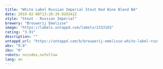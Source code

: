 ```yaml
---
title: "White Label Russian Imperial Stout Red Wine Blend BA"
date: 2019-02-08T13:28:39.020342Z
style: "Stout - Russian Imperial"
brewery: "Brouwerij Emelisse"
image: "https://labels.untappd.com/labels/2333103"
rating: "3.91"
description: ""
untappd_url: "https://untappd.com/b/brouwerij-emelisse-white-label-russian-imperial-stout-red-wine-blend-ba/2333103"
abv: "9.0"
ibu: "0"
robots: noindex,nofollow
lang: en
---
```


